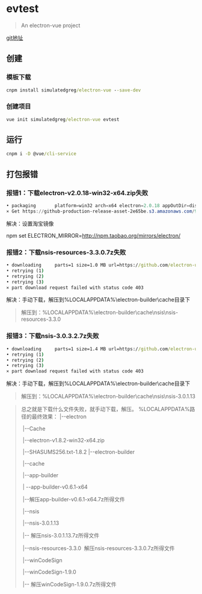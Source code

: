 # evtest

> An electron-vue project

[git地址](https://github.com/LJLCarrien/evtest.git)

## 创建

### 模板下载

```cmd
cnpm install simulatedgreg/electron-vue --save-dev
```



### 创建项目
```cmd
vue init simulatedgreg/electron-vue evtest
```



## 运行

```cmd
cnpm i -D @vue/cli-service
```



## 打包报错



### 报错1：下载electron-v2.0.18-win32-x64.zip失败
```powershell
• packaging       platform=win32 arch=x64 electron=2.0.18 appOutDir=dist\win-unpacked
⨯ Get https://github-production-release-asset-2e65be.s3.amazonaws.com/9384267/f13b4480-40f1-11e9-80a2-98c8cb857dae?X-Amz-Algorithm=AWS4-HMAC-SHA256&X-Amz-Credential=AKIAIWNJYAX4CSVEH53A%2F20200109%2Fus-east-1%2Fs3%2Faws4_request&X-Amz-Date=20200109T080435Z&X-Amz-Expires=300&X-Amz-Signature=7c5d21eaf06c8caadbd1db98ae0e3106c1d1d13e8a811936f744cd9ab503a6f0&X-Amz-SignedHeaders=host&actor_id=0&response-content-disposition=attachment%3B%20filename%3Delectron-v2.0.18-win32-x64.zip&response-content-type=application%2Foctet-stream: EOF
```
解决：设置淘宝镜像

npm set ELECTRON_MIRROR=http://npm.taobao.org/mirrors/electron/



### 报错2：下载nsis-resources-3.3.0.7z失败

```cmd
• downloading     parts=1 size=1.0 MB url=https://github.com/electron-userland/electron-builder-binaries/releases/download/nsis-resources-3.3.0/nsis-resources-3.3.0.7z  
• retrying (1)
• retrying (2)
• retrying (3)
⨯ part download request failed with status code 403
```
解决：手动下载，解压到%LOCALAPPDATA%\electron-builder\cache目录下

> 解压到：%LOCALAPPDATA%\electron-builder\cache\nsis\nsis-resources-3.3.0

### 报错3：下载nsis-3.0.3.2.7z失败
```cmd
• downloading     parts=1 size=1.4 MB url=https://github.com/electron-userland/electron-builder-binaries/releases/download/nsis-3.0.3.2/nsis-3.0.3.2.7z
• retrying (1)
• retrying (2)
• retrying (3)
⨯ part download request failed with status code 403    
```

解决：手动下载，解压到%LOCALAPPDATA%\electron-builder\cache目录下

> 解压到：%LOCALAPPDATA%\electron-builder\cache\nsis\nsis-3.0.1.13

> 总之就是下载什么文件失败，就手动下载，解压。
> %LOCALAPPDATA%路径的最终效果：
> |--electron
>
> ​	|--Cache
>
> ​	|--electron-v1.8.2-win32-x64.zip
>
> ​	|--SHASUMS256.txt-1.8.2
> |--electron-builder
>
> ​	|--cache
>
> ​		|--app-builder
>
> ​			| --app-builder-v0.6.1-x64
>
> ​				|--解压app-builder-v0.6.1-x64.7z所得文件
>
> ​		|--nsis
>
> ​			|--nsis-3.0.1.13
>
> ​				|-- 解压nsis-3.0.1.13.7z所得文件
>
> ​			|--nsis-resources-3.3.0
> ​                解压nsis-resources-3.3.0.7z所得文件
>
> ​		|--winCodeSign
>
> ​			|--winCodeSign-1.9.0
>
> ​			|-- 解压winCodeSign-1.9.0.7z所得文件

